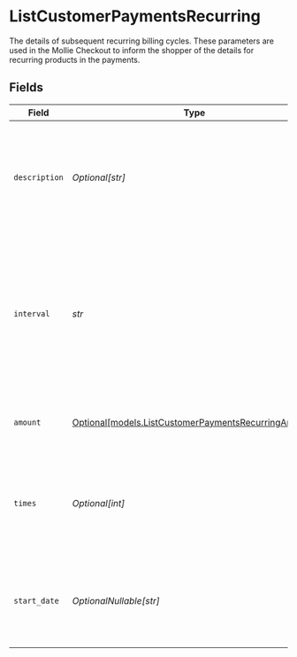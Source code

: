 # ListCustomerPaymentsRecurring

The details of subsequent recurring billing cycles. These parameters are used in the Mollie Checkout
to inform the shopper of the details for recurring products in the payments.


## Fields

| Field                                                                                                                                            | Type                                                                                                                                             | Required                                                                                                                                         | Description                                                                                                                                      | Example                                                                                                                                          |
| ------------------------------------------------------------------------------------------------------------------------------------------------ | ------------------------------------------------------------------------------------------------------------------------------------------------ | ------------------------------------------------------------------------------------------------------------------------------------------------ | ------------------------------------------------------------------------------------------------------------------------------------------------ | ------------------------------------------------------------------------------------------------------------------------------------------------ |
| `description`                                                                                                                                    | *Optional[str]*                                                                                                                                  | :heavy_minus_sign:                                                                                                                               | A description of the recurring item. If not present, the main description of the item will be used.                                              | Gym subscription                                                                                                                                 |
| `interval`                                                                                                                                       | *str*                                                                                                                                            | :heavy_check_mark:                                                                                                                               | Cadence unit of the recurring item. For example: `12 months`, `52 weeks` or `365 days`.<br/><br/>Possible values: `... days`, `... weeks`, `... months`. | 12 months                                                                                                                                        |
| `amount`                                                                                                                                         | [Optional[models.ListCustomerPaymentsRecurringAmount]](../models/listcustomerpaymentsrecurringamount.md)                                         | :heavy_minus_sign:                                                                                                                               | Total amount and currency of the recurring item.                                                                                                 |                                                                                                                                                  |
| `times`                                                                                                                                          | *Optional[int]*                                                                                                                                  | :heavy_minus_sign:                                                                                                                               | Total number of charges for the subscription to complete. Leave empty for ongoing subscription.                                                  | 1                                                                                                                                                |
| `start_date`                                                                                                                                     | *OptionalNullable[str]*                                                                                                                          | :heavy_minus_sign:                                                                                                                               | The start date of the subscription if it does not start right away (format `YYYY-MM-DD`)                                                         | 2024-12-12                                                                                                                                       |